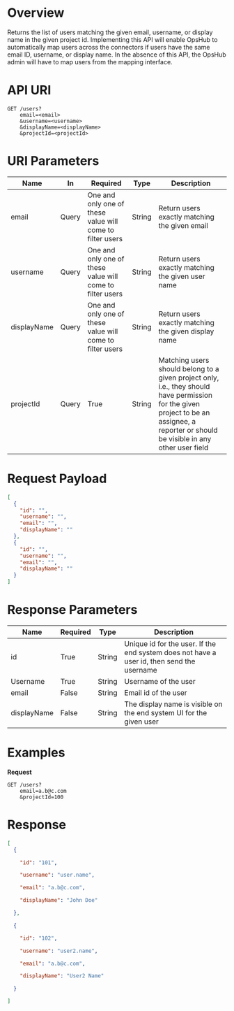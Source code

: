 # Overview
Returns the list of users matching the given email, username, or display name in the given project id. Implementing this API will enable OpsHub to automatically map users across the connectors if users have the same email ID, username, or display name. In the absence of this API, the OpsHub admin will have to map users from the mapping interface.

# API URI
```http
GET /users?
    email=<email>
    &username=<username>
    &displayName=<displayName>
    &projectId=<projectId>
```


# URI Parameters
| **Name**      | **In** | **Required** | **Type** | **Description** |
|---------------|--------|--------------|----------|-----------------|
| email         | Query  | One and only one of these value will come to filter users | String | Return users exactly matching the given email |
| username      | Query  | One and only one of these value will come to filter users | String | Return users exactly matching the given user name |
| displayName   | Query  | One and only one of these value will come to filter users | String | Return users exactly matching the given display name |
| projectId     | Query  | True         | String   | Matching users should belong to a given project only, i.e., they should have permission for the given project to be an assignee, a reporter or should be visible in any other user field |

# Request Payload
```json
[
  { 
    "id": "", 
    "username": "", 
    "email": "", 
    "displayName": "" 
  }, 
  { 
    "id": "", 
    "username": "", 
    "email": "", 
    "displayName": "" 
  } 
]
```

# Response Parameters
| **Name**     | **Required** | **Type** | **Description** |
|--------------|--------------|----------|-----------------|
| id           | True         | String   | Unique id for the user. If the end system does not have a user id, then send the username |
| Username     | True         | String   | Username of the user |
| email        | False        | String   | Email id of the user |
| displayName  | False        | String   | The display name is visible on the end system UI for the given user |

# Examples

**Request**
```http
GET /users? 
    email=a.b@c.com      
    &projectId=100
```

# Response 

```json
[
  { 

    "id": "101", 

    "username": "user.name", 

    "email": "a.b@c.com", 

    "displayName": "John Doe" 

  }, 

  { 

    "id": "102", 

    "username": "user2.name", 

    "email": "a.b@c.com", 

    "displayName": "User2 Name" 

  } 

]

```

